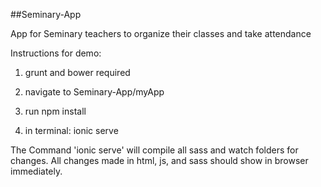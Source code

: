 ##Seminary-App

App for Seminary teachers to organize their classes and take attendance

Instructions for demo:

1. grunt and bower required

2. navigate to Seminary-App/myApp

3. run npm install

4. in terminal: ionic serve


The Command 'ionic serve' will compile all sass and watch folders for changes.  All changes made in html, js, and sass should show in browser immediately.
